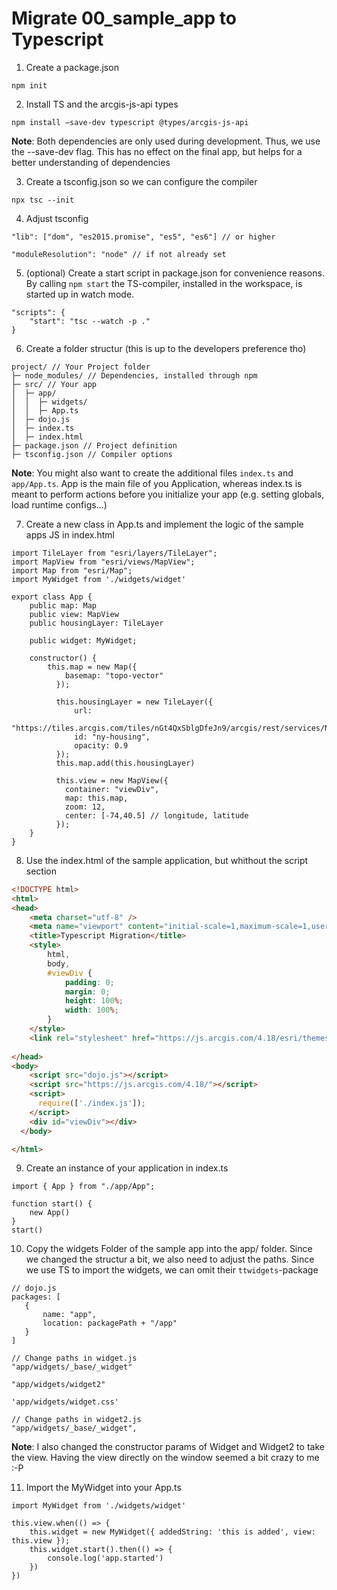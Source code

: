 # Migrate 00_sample_app to Typescript

1. Create a package.json

```tsx
npm init
```

2. Install TS and the arcgis-js-api types

```tsx
npm install –save-dev typescript @types/arcgis-js-api
```

**Note**: Both dependencies are only used during development. Thus, we use the --save-dev flag. This has no effect on the final app, but helps for a better understanding of dependencies

3. Create a tsconfig.json so we can configure the compiler

```tsx
npx tsc --init
```

4. Adjust tsconfig

```tsx
"lib": ["dom", "es2015.promise", "es5", "es6"] // or higher

"moduleResolution": "node" // if not already set
```

5. (optional) Create a start script in package.json for convenience reasons. By calling `npm start` the TS-compiler, installed in the workspace, is started up in watch mode.

```tsx
"scripts": {
    "start": "tsc --watch -p ."
}
```

6. Create a folder structur (this is up to the developers preference tho)

```tsx
project/ // Your Project folder
├─ node_modules/ // Dependencies, installed through npm
├─ src/ // Your app
│  ├─ app/
│  │  ├─ widgets/
│  │  ├─ App.ts
│  ├─ dojo.js
│  ├─ index.ts
│  ├─ index.html
├─ package.json // Project definition
├─ tsconfig.json // Compiler options
```

**Note**: You might also want to create the additional files `index.ts` and `app/App.ts`. App is the main file of you Application, whereas index.ts is meant to perform actions before you initialize your app (e.g. setting globals, load runtime configs...)

7. Create a new class in App.ts and implement the logic of the sample apps JS in index.html

```tsx
import TileLayer from "esri/layers/TileLayer";
import MapView from "esri/views/MapView";
import Map from "esri/Map";
import MyWidget from './widgets/widget'

export class App {
    public map: Map
    public view: MapView
    public housingLayer: TileLayer 

    public widget: MyWidget;

    constructor() {
        this.map = new Map({
            basemap: "topo-vector"
          });
  
          this.housingLayer = new TileLayer({
              url:
                "https://tiles.arcgis.com/tiles/nGt4QxSblgDfeJn9/arcgis/rest/services/New_York_Housing_Density/MapServer",
              id: "ny-housing",
              opacity: 0.9
          });
          this.map.add(this.housingLayer)

          this.view = new MapView({
            container: "viewDiv",
            map: this.map,
            zoom: 12,
            center: [-74,40.5] // longitude, latitude
          });
    }
}
```

8. Use the index.html of the sample application, but whithout the script section

```html
<!DOCTYPE html>
<html>
<head>
    <meta charset="utf-8" />
    <meta name="viewport" content="initial-scale=1,maximum-scale=1,user-scalable=no" />
    <title>Typescript Migration</title>
    <style>
        html,
        body,
        #viewDiv {
            padding: 0;
            margin: 0;
            height: 100%;
            width: 100%;
        }
    </style>
    <link rel="stylesheet" href="https://js.arcgis.com/4.18/esri/themes/light/main.css" />
    
</head>
<body>
    <script src="dojo.js"></script>
    <script src="https://js.arcgis.com/4.18/"></script>
    <script>
      require(['./index.js']);
    </script>
    <div id="viewDiv"></div>
  </body>

</html>

```

9. Create an instance of your application in index.ts

```tsx
import { App } from "./app/App";

function start() {
    new App()
}
start()
```


10. Copy the widgets Folder of the sample app into the app/ folder. Since we changed the structur a bit, we also need to adjust the paths. Since we use TS to import the widgets, we can omit their `ttwidgets`-package

```tsx
// dojo.js
packages: [
   {
       name: "app",
       location: packagePath + "/app"
   }
]
```

```tsx
// Change paths in widget.js
"app/widgets/_base/_widget"

"app/widgets/widget2"

'app/widgets/widget.css'
```

```tsx
// Change paths in widget2.js
"app/widgets/_base/_widget",
```

**Note**: I also changed the constructor params of Widget and Widget2 to take the view. Having the view directly on the window seemed a bit crazy to me :-P

11. Import the MyWidget into your App.ts

```tsx
import MyWidget from './widgets/widget'

this.view.when(() => {
    this.widget = new MyWidget({ addedString: 'this is added', view: this.view });
    this.widget.start().then(() => {
        console.log('app.started')
    })
})
```
